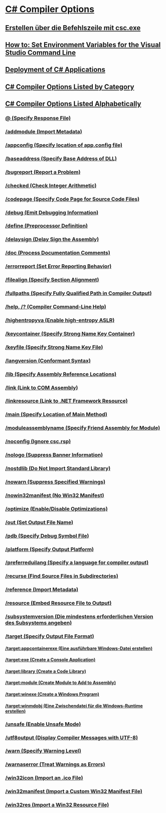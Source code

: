 # [C# Compiler Options](index.md)
## [Erstellen über die Befehlszeile mit csc.exe](command-line-building-with-csc-exe.md)
## [How to: Set Environment Variables for the Visual Studio Command Line](how-to-set-environment-variables-for-the-visual-studio-command-line.md)
## [Deployment of C# Applications](app-deployment.md)
## [C# Compiler Options Listed by Category](listed-by-category.md)
## [C# Compiler Options Listed Alphabetically](listed-alphabetically.md)
### [@ (Specify Response File)](response-file-compiler-option.md)
### [/addmodule (Import Metadata)](addmodule-compiler-option.md)
### [/appconfig (Specify location of app.config file)](appconfig-compiler-option.md)
### [/baseaddress (Specify Base Address of DLL)](baseaddress-compiler-option.md)
### [/bugreport (Report a Problem)](bugreport-compiler-option.md)
### [/checked (Check Integer Arithmetic)](checked-compiler-option.md)
### [/codepage (Specify Code Page for Source Code Files)](codepage-compiler-option.md)
### [/debug (Emit Debugging Information)](debug-compiler-option.md)
### [/define (Preprocessor Definition)](define-compiler-option.md)
### [/delaysign (Delay Sign the Assembly)](delaysign-compiler-option.md)
### [/doc (Process Documentation Comments)](doc-compiler-option.md)
### [/errorreport (Set Error Reporting Behavior)](errorreport-compiler-option.md)
### [/filealign (Specify Section Alignment)](filealign-compiler-option.md)
### [/fullpaths (Specify Fully Qualified Path in Compiler Output)](fullpaths-compiler-option.md)
### [/help, /? (Compiler Command-Line Help)](help-compiler-option.md)
### [/highentropyva (Enable high-entropy ASLR)](highentropyva-compiler-option.md)
### [/keycontainer (Specify Strong Name Key Container)](keycontainer-compiler-option.md)
### [/keyfile (Specify Strong Name Key File)](keyfile-compiler-option.md)
### [/langversion (Conformant Syntax)](langversion-compiler-option.md)
### [/lib (Specify Assembly Reference Locations)](lib-compiler-option.md)
### [/link (Link to COM Assembly)](link-compiler-option.md)
### [/linkresource (Link to .NET Framework Resource)](linkresource-compiler-option.md)
### [/main (Specify Location of Main Method)](main-compiler-option.md)
### [/moduleassemblyname (Specify Friend Assembly for Module)](moduleassemblyname-compiler-option.md)
### [/noconfig (Ignore csc.rsp)](noconfig-compiler-option.md)
### [/nologo (Suppress Banner Information)](nologo-compiler-option.md)
### [/nostdlib (Do Not Import Standard Library)](nostdlib-compiler-option.md)
### [/nowarn (Suppress Specified Warnings)](nowarn-compiler-option.md)
### [/nowin32manifest (No Win32 Manifest)](nowin32manifest-compiler-option.md)
### [/optimize (Enable/Disable Optimizations)](optimize-compiler-option.md)
### [/out (Set Output File Name)](out-compiler-option.md)
### [/pdb (Specify Debug Symbol File)](pdb-compiler-option.md)
### [/platform (Specify Output Platform)](platform-compiler-option.md)
### [/preferreduilang (Specify a language for compiler output)](preferreduilang-compiler-option.md)
### [/recurse (Find Source Files in Subdirectories)](recurse-compiler-option.md)
### [/reference (Import Metadata)](reference-compiler-option.md)
### [/resource (Embed Resource File to Output)](resource-compiler-option.md)
### [/subsystemversion (Die mindestens erforderlichen Version des Subsystems angeben)](subsystemversion-compiler-option.md)
### [/target (Specify Output File Format)](target-compiler-option.md)
#### [/target:appcontainerexe (Eine ausführbare Windows-Datei erstellen)](target-appcontainerexe-compiler-option.md)
#### [/target:exe (Create a Console Application)](target-exe-compiler-option.md)
#### [/target:library (Create a Code Library)](target-library-compiler-option.md)
#### [/target:module (Create Module to Add to Assembly)](target-module-compiler-option.md)
#### [/target:winexe (Create a Windows Program)](target-winexe-compiler-option.md)
#### [/target:winmdobj (Eine Zwischendatei für die Windows-Runtime erstellen)](target-winmdobj-compiler-option.md)
### [/unsafe (Enable Unsafe Mode)](unsafe-compiler-option.md)
### [/utf8output (Display Compiler Messages with UTF-8)](utf8output-compiler-option.md)
### [/warn (Specify Warning Level)](warn-compiler-option.md)
### [/warnaserror (Treat Warnings as Errors)](warnaserror-compiler-option.md)
### [/win32icon (Import an .ico File)](win32icon-compiler-option.md)
### [/win32manifest (Import a Custom Win32 Manifest File)](win32manifest-compiler-option.md)
### [/win32res (Import a Win32 Resource File)](win32res-compiler-option.md)
